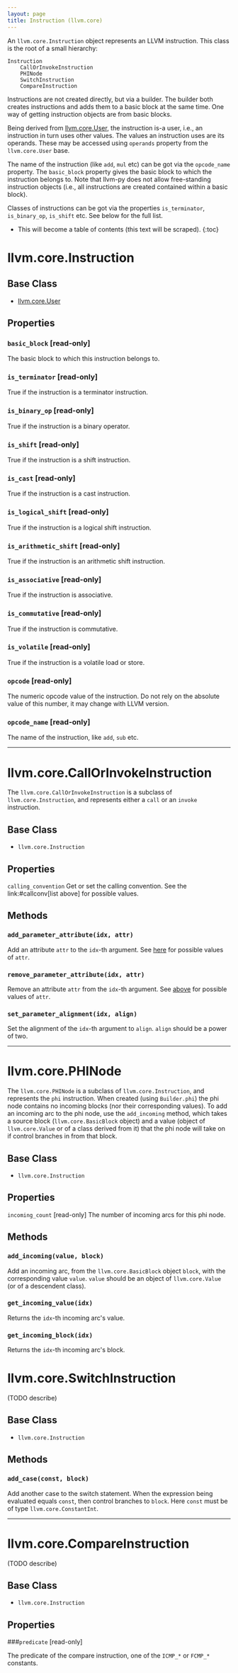 ```yaml
---
layout: page
title: Instruction (llvm.core)
---
```


An `llvm.core.Instruction` object represents an LLVM instruction. This
class is the root of a small hierarchy:


    Instruction
        CallOrInvokeInstruction
        PHINode
        SwitchInstruction
        CompareInstruction


Instructions are not created directly, but via a builder. The builder
both creates instructions and adds them to a basic block at the same
time. One way of getting instruction objects are from basic blocks.

Being derived from [llvm.core.User](llvm.core.User.html), the instruction
is-a user, i.e., an instruction in turn uses other values. The values
an instruction uses are its operands. These may be accessed using
`operands` property from the `llvm.core.User` base.

The name of the instruction (like `add`, `mul` etc) can be got
via the `opcode_name` property. The `basic_block` property gives
the basic block to which the instruction belongs to. Note that
llvm-py does not allow free-standing instruction objects (i.e.,
all instructions are created contained within a basic block).

Classes of instructions can be got via the properties
`is_terminator`, `is_binary_op`, `is_shift` etc. See below for
the full list.



* This will become a table of contents (this text will be scraped).
{:toc}


# llvm.core.Instruction

## Base Class

- [llvm.core.User](llvm.core.User.html)

## Properties

### `basic_block` \[read-only]
The basic block to which this instruction belongs to.

### `is_terminator` \[read-only]
True if the instruction is a terminator instruction.

### `is_binary_op` \[read-only]
True if the instruction is a binary operator.

### `is_shift` \[read-only]
True if the instruction is a shift instruction.

### `is_cast` \[read-only]
True if the instruction is a cast instruction.

### `is_logical_shift` \[read-only]
True if the instruction is a logical shift instruction.

### `is_arithmetic_shift` \[read-only]
True if the instruction is an arithmetic shift instruction.

### `is_associative` \[read-only]
True if the instruction is associative.

### `is_commutative` \[read-only]
True if the instruction is commutative.

### `is_volatile` \[read-only]
True if the instruction is a volatile load or store.

### `opcode` \[read-only]
The numeric opcode value of the instruction. Do not rely
on the absolute value of this number, it may change with
LLVM version.

### `opcode_name` \[read-only]
The name of the instruction, like `add`, `sub` etc.

* * *

# llvm.core.CallOrInvokeInstruction

The `llvm.core.CallOrInvokeInstruction` is a subclass of
`llvm.core.Instruction`, and represents either a `call` or an
`invoke` instruction.

## Base Class

- `llvm.core.Instruction`

## Properties

`calling_convention`
    Get or set the calling convention. See the link:#callconv[list above]
    for possible values.

## Methods

### `add_parameter_attribute(idx, attr)`

Add an attribute `attr` to the `idx`-th argument. See
[here](llvm.core.Argument.html) for possible values of `attr`.

### `remove_parameter_attribute(idx, attr)`

Remove an attribute `attr` from the `idx`-th argument. See
[above](llvm.core.Argument.html) for possible values of `attr`.

### `set_parameter_alignment(idx, align)`

Set the alignment of the `idx`-th argument to `align`.
`align` should be a power of two.

* * *

# llvm.core.PHINode

The `llvm.core.PHINode` is a subclass of
`llvm.core.Instruction`, and represents the `phi` instruction. When
created (using `Builder.phi`) the phi node contains no incoming
blocks (nor their corresponding values). To add an incoming arc to
the phi node, use the `add_incoming` method, which takes a source
block (`llvm.core.BasicBlock` object) and a value (object of
`llvm.core.Value` or of a class derived from it) that the phi node
will take on if control branches in from that block.


## Base Class

- `llvm.core.Instruction`

## Properties
`incoming_count` [read-only]
    The number of incoming arcs for this phi node.

## Methods

### `add_incoming(value, block)`

Add an incoming arc, from the `llvm.core.BasicBlock` object
`block`, with the corresponding value `value`. `value` should
be an object of `llvm.core.Value` (or of a descendent class).

### `get_incoming_value(idx)`

Returns the `idx`-th incoming arc's value.

### `get_incoming_block(idx)`

Returns the `idx`-th incoming arc's block.


# llvm.core.SwitchInstruction

(TODO describe)

## Base Class

- `llvm.core.Instruction`

## Methods

### `add_case(const, block)`
Add another case to the switch statement. When the expression
being evaluated equals `const`, then control branches to
`block`. Here `const` must be of type `llvm.core.ConstantInt`.

* * *

# llvm.core.CompareInstruction

(TODO describe)

## Base Class

- `llvm.core.Instruction`

## Properties

###`predicate` [read-only]

The predicate of the compare instruction, one of the `ICMP_*` or
`FCMP_*` constants.

